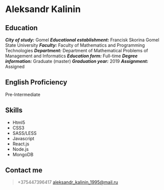# Aleksandr Kalinin
## Education
***City of study:*** Gomel
***Educational establishment:*** Francisk Skorina Gomel State University
***Faculty:*** Faculty of Mathematics and Programming Technologies
***Department:*** Department of Mathematical Problems of Management and Informatics
***Education form:*** Full-time
***Degree information:*** Graduate (master)
***Graduation year:*** 2019
***Assignment:*** Assigned

## English Proficiency
Pre-Intermediate

## Skills
- Html5
- CSS3
- SASS/LESS
- Javascript
- React.js
- Node.js
- MongoDB

## Contact me
> +375447396417
> aleksandr_kalinin_1995@mail.ru
